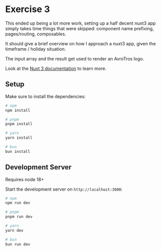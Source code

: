 # Exercise 3

This ended up being a lot more work, setting up a half decent nuxt3 app simply takes time
things that were skipped: component name prefixing, pages/routing, composables.

It should give a brief overview on how I approach a nuxt3 app, given the timeframe
/ holiday situation.

The input array and the result get used to render an AvroTros logo.

Look at the [Nuxt 3 documentation](https://nuxt.com/docs/getting-started/introduction) to learn more.

## Setup

Make sure to install the dependencies:

```bash
# npm
npm install

# pnpm
pnpm install

# yarn
yarn install

# bun
bun install
```

## Development Server

Requires node 18+

Start the development server on `http://localhost:3000`:

```bash
# npm
npm run dev

# pnpm
pnpm run dev

# yarn
yarn dev

# bun
bun run dev
```